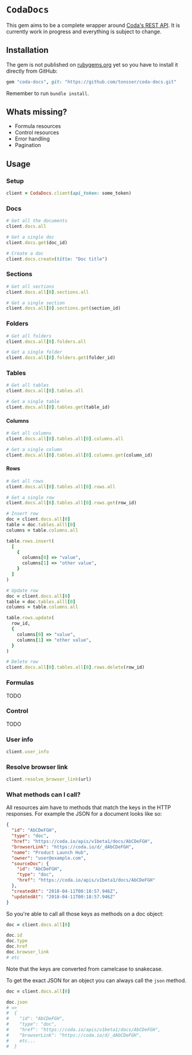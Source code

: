 # `CodaDocs`

This gem aims to be a complete wrapper around [Coda's REST API](https://coda.io/developers/apis/v1beta1). It is currently work in progress and everything is subject to change.

## Installation

The gem is not published on [rubygems.org](rubygems.org) yet so you have to install it directly from GitHub:

```ruby
gem "coda-docs", git: "https://github.com/tonsser/coda-docs.git"
```

Remember to run `bundle install`.

## Whats missing?

- Formula resources
- Control resources
- Error handling
- Pagination

## Usage

### Setup

```ruby
client = CodaDocs.client(api_token: some_token)
```

### Docs

```ruby
# Get all the documents
client.docs.all

# Get a single doc
client.docs.get(doc_id)

# Create a doc
client.docs.create(title: "Doc title")
```

### Sections

```ruby
# Get all sections
client.docs.all[0].sections.all

# Get a single section
client.docs.all[0].sections.get(section_id)
```

### Folders

```ruby
# Get all folders
client.docs.all[0].folders.all

# Get a single folder
client.docs.all[0].folders.get(folder_id)
```

### Tables

```ruby
# Get all tables
client.docs.all[0].tables.all

# Get a single table
client.docs.all[0].tables.get(table_id)
```

#### Columns

```ruby
# Get all columns
client.docs.all[0].tables.all[0].columns.all

# Get a single column
client.docs.all[0].tables.all[0].columns.get(column_id)
```

#### Rows

```ruby
# Get all rows
client.docs.all[0].tables.all[0].rows.all

# Get a single row
client.docs.all[0].tables.all[0].rows.get(row_id)

# Insert row
doc = client.docs.all[0]
table = doc.tables.alll[0]
columns = table.columns.all

table.rows.insert(
  [
    {
      columns[0] => "value",
      columns[1] => "other value",
    }
  ]
)

# Update row
doc = client.docs.all[0]
table = doc.tables.alll[0]
columns = table.columns.all

table.rows.update(
  row_id,
  {
    columns[0] => "value",
    columns[1] => "other value",
  }
)

# Delete row
client.docs.all[0].tables.all[0].rows.delete(row_id)
```

### Formulas

TODO

### Control

TODO

### User info

```ruby
client.user_info
```

### Resolve browser link

```ruby
client.resolve_browser_link(url)
```

### What methods can I call?

All resources aim have to methods that match the keys in the HTTP responses. For example the JSON for a document looks like so:

```json
{
  "id": "AbCDeFGH",
  "type": "doc",
  "href": "https://coda.io/apis/v1beta1/docs/AbCDeFGH",
  "browserLink": "https://coda.io/d/_dAbCDeFGH",
  "name": "Product Launch Hub",
  "owner": "user@example.com",
  "sourceDoc": {
    "id": "AbCDeFGH",
    "type": "doc",
    "href": "https://coda.io/apis/v1beta1/docs/AbCDeFGH"
  },
  "createdAt": "2018-04-11T00:18:57.946Z",
  "updatedAt": "2018-04-11T00:18:57.946Z"
}
```

So you're able to call all those keys as methods on a doc object:

```ruby
doc = client.docs.all[0]

doc.id
doc.type
doc.href
doc.browser_link
# etc
```

Note that the keys are converted from camelcase to snakecase.

To get the exact JSON for an object you can always call the `json` method.

```ruby
doc = client.docs.all[0]

doc.json
# =>
#  {
#    "id": "AbCDeFGH",
#    "type": "doc",
#    "href": "https://coda.io/apis/v1beta1/docs/AbCDeFGH",
#    "browserLink": "https://coda.io/d/_dAbCDeFGH",
#    etc...
#  }
```
